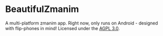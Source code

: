 # BeautifulZmanim
A multi-platform zmanim app. Right now, only runs on Android - designed with flip-phones in mind!
Licensed under the [AGPL 3.0](https://www.gnu.org/licenses/agpl-3.0.en.html).
